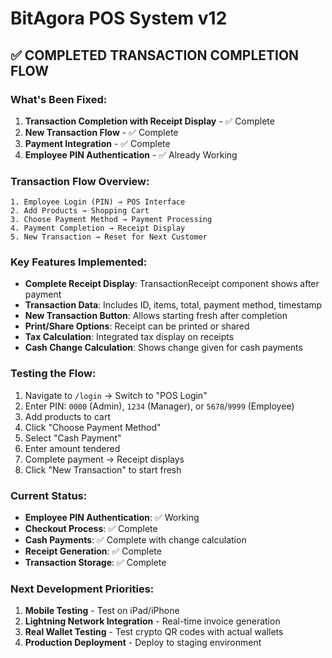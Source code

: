 # BitAgora POS System v12

## ✅ **COMPLETED TRANSACTION COMPLETION FLOW**

### **What's Been Fixed:**
1. **Transaction Completion with Receipt Display** - ✅ Complete
2. **New Transaction Flow** - ✅ Complete
3. **Payment Integration** - ✅ Complete
4. **Employee PIN Authentication** - ✅ Already Working

### **Transaction Flow Overview:**
```
1. Employee Login (PIN) → POS Interface
2. Add Products → Shopping Cart
3. Choose Payment Method → Payment Processing
4. Payment Completion → Receipt Display
5. New Transaction → Reset for Next Customer
```

### **Key Features Implemented:**
- **Complete Receipt Display**: TransactionReceipt component shows after payment
- **Transaction Data**: Includes ID, items, total, payment method, timestamp
- **New Transaction Button**: Allows starting fresh after completion
- **Print/Share Options**: Receipt can be printed or shared
- **Tax Calculation**: Integrated tax display on receipts
- **Cash Change Calculation**: Shows change given for cash payments

### **Testing the Flow:**
1. Navigate to `/login` → Switch to "POS Login"
2. Enter PIN: `0000` (Admin), `1234` (Manager), or `5678`/`9999` (Employee)
3. Add products to cart
4. Click "Choose Payment Method"
5. Select "Cash Payment"
6. Enter amount tendered
7. Complete payment → Receipt displays
8. Click "New Transaction" to start fresh

### **Current Status:**
- **Employee PIN Authentication**: ✅ Working
- **Checkout Process**: ✅ Complete
- **Cash Payments**: ✅ Complete with change calculation
- **Receipt Generation**: ✅ Complete
- **Transaction Storage**: ✅ Complete

### **Next Development Priorities:**
1. **Mobile Testing** - Test on iPad/iPhone
2. **Lightning Network Integration** - Real-time invoice generation
3. **Real Wallet Testing** - Test crypto QR codes with actual wallets
4. **Production Deployment** - Deploy to staging environment
